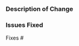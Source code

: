 ### Description of Change
<!-- Enter description of the fix in this section -->

### Issues Fixed
<!-- Please make sure that there is a bug logged for the issue being fixed. The bug should describe the problem and how to reproduce it. -->

Fixes #
<!-- Are you targeting main? All PRs should target the main branch unless otherwise noted. -->
